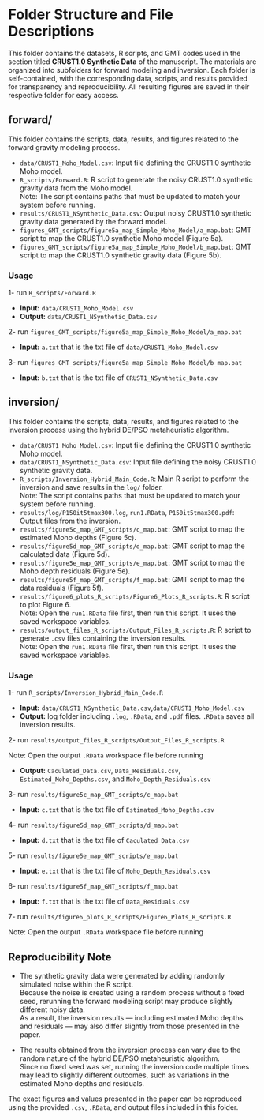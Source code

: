 # Folder Structure and File Descriptions

This folder contains the datasets, R scripts, and GMT codes used in the section titled  **CRUST1.0 Synthetic Data** of the manuscript. 
The materials are organized into subfolders for forward modeling and inversion. 
Each folder is self-contained, with the corresponding data, scripts, and results provided for transparency and reproducibility.
All resulting figures are saved in their respective folder for easy access.

## forward/  
This folder contains the scripts, data, results, and figures related to the forward gravity modeling process.

- `data/CRUST1_Moho_Model.csv`: Input file defining the CRUST1.0 synthetic Moho model.  
- `R_scripts/Forward.R`: R script to generate the noisy CRUST1.0 synthetic gravity data from the Moho model.  
Note: The script contains paths that must be updated to match your system before running.  
- `results/CRUST1_NSynthetic_Data.csv`: Output noisy CRUST1.0 synthetic gravity data generated by the forward model.  
- `figures_GMT_scripts/figure5a_map_Simple_Moho_Model/a_map.bat`: GMT script to map the CRUST1.0 synthetic Moho model (Figure 5a).  
- `figures_GMT_scripts/figure5a_map_Simple_Moho_Model/b_map.bat`: GMT script to map the CRUST1.0 synthetic gravity data (Figure 5b).  
### Usage
1- run `R_scripts/Forward.R`
- **Input:** `data/CRUST1_Moho_Model.csv`
- **Output:** `data/CRUST1_NSynthetic_Data.csv`

2- run `figures_GMT_scripts/figure5a_map_Simple_Moho_Model/a_map.bat`
  - **Input:** `a.txt` that is the txt file of `data/CRUST1_Moho_Model.csv`


3- run `figures_GMT_scripts/figure5a_map_Simple_Moho_Model/b_map.bat`
   - **Input:** `b.txt` that is the txt file of `CRUST1_NSynthetic_Data.csv`

## inversion/  
This folder contains the scripts, data, results, and figures related to the inversion process using the hybrid DE/PSO metaheuristic algorithm.

- `data/CRUST1_Moho_Model.csv`: Input file defining the CRUST1.0 synthetic Moho model.  
- `data/CRUST1_NSynthetic_Data.csv`: Input file defining the noisy CRUST1.0 synthetic gravity data.  
- `R_scripts/Inversion_Hybrid_Main_Code.R`: Main R script to perform the inversion and save results in the `log/` folder.  
Note: The script contains paths that must be updated to match your system before running.  
- `results/log/P150it5tmax300.log`, `run1.RData`, `P150it5tmax300.pdf`: Output files from the inversion.  
- `results/figure5c_map_GMT_scripts/c_map.bat`: GMT script to map the estimated Moho depths (Figure 5c).  
- `results/figure5d_map_GMT_scripts/d_map.bat`: GMT script to map the calculated data (Figure 5d).  
- `results/figure5e_map_GMT_scripts/e_map.bat`: GMT script to map the Moho depth residuals (Figure 5e).  
- `results/figure5f_map_GMT_scripts/f_map.bat`: GMT script to map the data residuals (Figure 5f).  
- `results/figure6_plots_R_scripts/Figure6_Plots_R_scripts.R`: R script to plot Figure 6.  
Note: Open the `run1.RData` file first, then run this script. It uses the saved workspace variables.  
- `results/output_files_R_scripts/Output_Files_R_scripts.R`: R script to generate `.csv` files containing the inversion results.  
Note: Open the `run1.RData` file first, then run this script. It uses the saved workspace variables.

### Usage
1- run `R_scripts/Inversion_Hybrid_Main_Code.R`
- **Input:** `data/CRUST1_NSynthetic_Data.csv`,`data/CRUST1_Moho_Model.csv` 
- **Output:** log folder including `.log`, `.RData`, and `.pdf` files. `.RData` saves all inversion results.

2- run `results/output_files_R_scripts/Output_Files_R_scripts.R`
  
Note: Open the output `.RData` workspace file before running
- **Output:** `Caculated_Data.csv`, `Data_Residuals.csv`, `Estimated_Moho_Depths.csv`, and `Moho_Depth_Residuals.csv`

3- run `results/figure5c_map_GMT_scripts/c_map.bat`
- **Input:** `c.txt` that is the txt file of `Estimated_Moho_Depths.csv`

4- run `results/figure5d_map_GMT_scripts/d_map.bat`
- **Input:** `d.txt` that is the txt file of `Caculated_Data.csv`

5- run `results/figure5e_map_GMT_scripts/e_map.bat`
- **Input:** `e.txt` that is the txt file of `Moho_Depth_Residuals.csv`

6- run `results/figure5f_map_GMT_scripts/f_map.bat`
- **Input:** `f.txt` that is the txt file of `Data_Residuals.csv`

7- run `results/figure6_plots_R_scripts/Figure6_Plots_R_scripts.R`

Note: Open the output `.RData` workspace file before running

 ## Reproducibility Note

- The synthetic gravity data were generated by adding randomly simulated noise within the R script.  
Because the noise is created using a random process without a fixed seed, rerunning the forward modeling script may produce slightly different noisy data.  
As a result, the inversion results — including estimated Moho depths and residuals — may also differ slightly from those presented in the paper.  

- The results obtained from the inversion process can vary due to the random nature of the hybrid DE/PSO metaheuristic algorithm.  
Since no fixed seed was set, running the inversion code multiple times may lead to slightly different outcomes, such as variations in the estimated Moho depths and residuals.

The exact figures and values presented in the paper can be reproduced using the provided `.csv`, `.RData`, and output files included in this folder.
